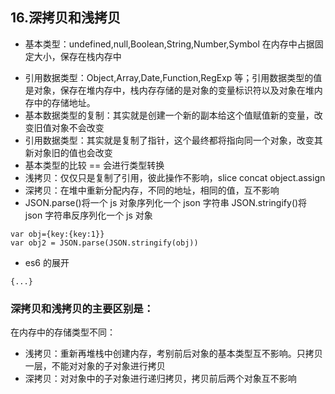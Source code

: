 ## 16.深拷贝和浅拷贝

* 基本类型：undefined,null,Boolean,String,Number,Symbol 在内存中占据固定大小，保存在栈内存中

- 引用数据类型：Object,Array,Date,Function,RegExp 等；引用数据类型的值是对象，保存在堆内存中，栈内存存储的是对象的变量标识符以及对象在堆内存中的存储地址。
- 基本数据类型的复制：其实就是创建一个新的副本给这个值赋值新的变量，改变旧值对象不会改变
- 引用数据类型：其实就是复制了指针，这个最终都将指向同一个对象，改变其新对象旧的值也会改变
- 基本类型的比较 == 会进行类型转换
- 浅拷贝：仅仅只是复制了引用，彼此操作不影响，slice concat object.assign
- 深拷贝：在堆中重新分配内存，不同的地址，相同的值，互不影响
- JSON.parse()将一个 js 对象序列化一个 json 字符串 JSON.stringify()将 json 字符串反序列化一个 js 对象

```
var obj={key:{key:1}}
var obj2 = JSON.parse(JSON.stringify(obj))
```

* es6 的展开

```
{...}
```

### 深拷贝和浅拷贝的主要区别是：

在内存中的存储类型不同：

* 浅拷贝：重新再堆栈中创建内存，考别前后对象的基本类型互不影响。只拷贝一层，不能对对象的子对象进行拷贝
* 深拷贝：对对象中的子对象进行递归拷贝，拷贝前后两个对象互不影响
